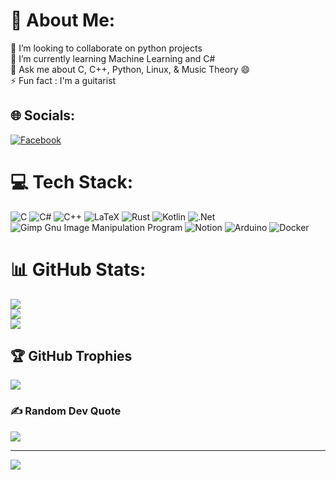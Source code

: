 # 💫 About Me:
👯 I’m looking to collaborate on python projects<br>🌱 I’m currently learning Machine Learning and C#<br>💬 Ask me about C, C++, Python, Linux, & Music Theory 😄<br>⚡ Fun fact : I'm a guitarist


## 🌐 Socials:
[![Facebook](https://img.shields.io/badge/Facebook-%231877F2.svg?logo=Facebook&logoColor=white)](https://facebook.com/b33plop) 

# 💻 Tech Stack:
![C](https://img.shields.io/badge/c-%2300599C.svg?style=flat&logo=c&logoColor=white) ![C#](https://img.shields.io/badge/c%23-%23239120.svg?style=flat&logo=c-sharp&logoColor=white) ![C++](https://img.shields.io/badge/c++-%2300599C.svg?style=flat&logo=c%2B%2B&logoColor=white) ![LaTeX](https://img.shields.io/badge/latex-%23008080.svg?style=flat&logo=latex&logoColor=white) ![Rust](https://img.shields.io/badge/rust-%23000000.svg?style=flat&logo=rust&logoColor=white) ![Kotlin](https://img.shields.io/badge/kotlin-%230095D5.svg?style=flat&logo=kotlin&logoColor=white) ![.Net](https://img.shields.io/badge/.NET-5C2D91?style=flat&logo=.net&logoColor=white) ![Gimp Gnu Image Manipulation Program](https://img.shields.io/badge/Gimp-657D8B?style=flat&logo=gimp&logoColor=FFFFFF) ![Notion](https://img.shields.io/badge/Notion-%23000000.svg?style=flat&logo=notion&logoColor=white) ![Arduino](https://img.shields.io/badge/-Arduino-00979D?style=flat&logo=Arduino&logoColor=white) ![Docker](https://img.shields.io/badge/docker-%230db7ed.svg?style=flat&logo=docker&logoColor=white)
# 📊 GitHub Stats:
![](https://github-readme-stats.vercel.app/api?username=B33pl0p&theme=midnight-purple&hide_border=false&include_all_commits=true&count_private=true)<br/>
![](https://github-readme-streak-stats.herokuapp.com/?user=B33pl0p&theme=midnight-purple&hide_border=false)<br/>
![](https://github-readme-stats.vercel.app/api/top-langs/?username=B33pl0p&theme=midnight-purple&hide_border=false&include_all_commits=true&count_private=true&layout=compact)

## 🏆 GitHub Trophies
![](https://github-profile-trophy.vercel.app/?username=B33pl0p&theme=monokai&no-frame=false&no-bg=true&margin-w=4)

### ✍️ Random Dev Quote
![](https://quotes-github-readme.vercel.app/api?type=horizontal&theme=radical)

---
[![](https://visitcount.itsvg.in/api?id=B33pl0p&icon=6&color=1)](https://visitcount.itsvg.in)

<!-- Proudly created with GPRM ( https://gprm.itsvg.in ) -->
